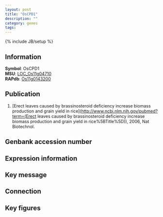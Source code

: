 ```yaml
---
layout: post
title: "OsCPD1"
description: ""
category: genes
tags: 
---
```

{% include JB/setup %}

## Information
__Symbol__: OsCPD1  
__MSU__: [LOC_Os11g04710](http://rice.plantbiology.msu.edu/cgi-bin/ORF_infopage.cgi?orf=LOC_Os11g04710)  
__RAPdb__: [Os11g0143200](http://rapdb.dna.affrc.go.jp/viewer/gbrowse_details/irgsp1?name=Os11g0143200)  

## Publication
1. [Erect leaves caused by brassinosteroid deficiency increase biomass production and grain yield in rice](http://www.ncbi.nlm.nih.gov/pubmed?term=(Erect leaves caused by brassinosteroid deficiency increase biomass production and grain yield in rice%5BTitle%5D)), 2006, Nat Biotechnol.

## Genbank accession number

## Expression information

## Key message

## Connection

## Key figures


